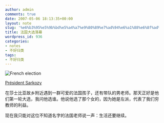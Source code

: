 ```yaml
---
author: admin
comments: true
date: 2007-05-06 18:13:35+00:00
layout: note
slug: '%e6%b3%95%e5%9b%bd%e5%a4%a7%e9%80%89%e7%ad%94%e6%a1%88%e6%8f%ad%e6%99%93'
title: 法国大选落幕
wordpress_id: 936
categories:
- notes
- 不好归类
tags:
- 不好归类
---
```


![French election](http://farm1.static.flickr.com/204/486823599_f9554f9dea_m.jpg)

[Président Sarkozy ](http://66.249.91.104/translate_c?hl=en&u=http://www.liberation.fr/actualite/politiques/elections2007/252035.FR.php)

在莎士比亚故乡附近遇到一群可爱的法国孩子，还有带队的男老师。那天正好是他们第一轮大选，我问他选谁。他说他选了那个女的，因为她是左派，代表了我们穷教师的利益。

现在我只能对这位不知道名字的法国老师说一声：生活还要继续。
